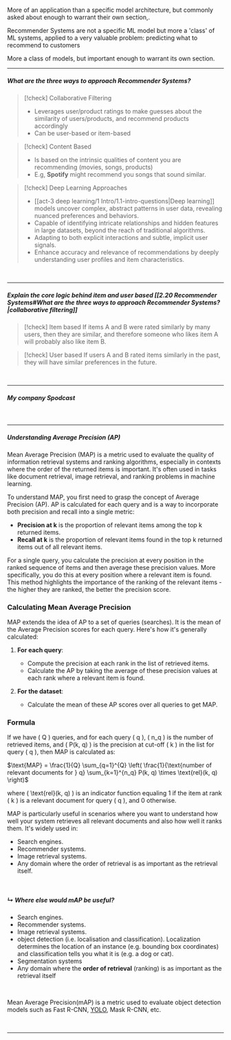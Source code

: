 More of an application than a specific model architecture, but commonly asked about enough to warrant their own section,. 

Recommender Systems are not a specific ML model but more a 'class' of ML systems, applied to a very valuable problem: predicting what to recommend to customers

More a class of models, but important enough to warrant its own section. 

---

##### What are the three ways to approach Recommender Systems? 

> [!check] Collaborative Filtering
> - Leverages user/product ratings to make guesses about the similarity of users/products, and recommend products accordingly
> - Can be user-based or item-based

> [!check] Content Based
> - Is based on the intrinsic qualities of content you are recommending (movies, songs, products)
> - E.g, **Spotify** might recommend you songs that sound similar. 

> [!check] Deep Learning Approaches
> - [[act-3 deep learning/1 Intro/1.1-intro-questions|Deep learning]] models uncover complex, abstract patterns in user data, revealing nuanced preferences and behaviors.
> - Capable of identifying intricate relationships and hidden features in large datasets, beyond the reach of traditional algorithms.
> - Adapting to both explicit interactions and subtle, implicit user signals.
> - Enhance accuracy and relevance of recommendations by deeply understanding user profiles and item characteristics.

<br>

---

##### Explain the core logic behind item and user based [[2.20 Recommender Systems#What are the three ways to approach Recommender Systems?|collaborative filtering]]

> [!check] Item based
> If items A and B were rated similarly by many users, then they are similar, and therefore someone who likes item A will probably also like item B. 

> [!check] User based
> If users A and B rated items similarly in the past, they will have similar preferences in the future.

<br>

---

##### My company Spodcast 

<br>

---

##### Understanding Average Precision (AP)

Mean Average Precision (MAP) is a metric used to evaluate the quality of information retrieval systems and ranking algorithms, especially in contexts where the order of the returned items is important. It's often used in tasks like document retrieval, image retrieval, and ranking problems in machine learning.

To understand MAP, you first need to grasp the concept of Average Precision (AP). AP is calculated for each query and is a way to incorporate both precision and recall into a single metric:

- **Precision at k** is the proportion of relevant items among the top k returned items.
- **Recall at k** is the proportion of relevant items found in the top k returned items out of all relevant items.

For a single query, you calculate the precision at every position in the ranked sequence of items and then average these precision values. More specifically, you do this at every position where a relevant item is found. This method highlights the importance of the ranking of the relevant items - the higher they are ranked, the better the precision score.

### Calculating Mean Average Precision

MAP extends the idea of AP to a set of queries (searches). It is the mean of the Average Precision scores for each query. Here's how it's generally calculated:

1. **For each query**: 
   - Compute the precision at each rank in the list of retrieved items.
   - Calculate the AP by taking the average of these precision values at each rank where a relevant item is found.

2. **For the dataset**: 
   - Calculate the mean of these AP scores over all queries to get MAP.

### Formula

If we have \( Q \) queries, and for each query \( q \), \( n_q \) is the number of retrieved items, and \( P(k, q) \) is the precision at cut-off \( k \) in the list for query \( q \), then MAP is calculated as:

$\text{MAP} = \frac{1}{Q} \sum_{q=1}^{Q} \left( \frac{1}{\text{number of relevant documents for } q} \sum_{k=1}^{n_q} P(k, q) \times \text{rel}(k, q) \right)$

where \( \text{rel}(k, q) \) is an indicator function equaling 1 if the item at rank \( k \) is a relevant document for query \( q \), and 0 otherwise.

MAP is particularly useful in scenarios where you want to understand how well your system retrieves all relevant documents and also how well it ranks them. It's widely used in:

- Search engines.
- Recommender systems.
- Image retrieval systems.
- Any domain where the order of retrieval is as important as the retrieval itself.

<br> 

##### ↳ Where else would mAP be useful? 

- Search engines.
- Recommender systems.
- Image retrieval systems.
- object detection (i.e. localisation and classification). Localization determines the location of an instance (e.g. bounding box coordinates) and classification tells you what it is (e.g. a dog or cat).
- Segmentation systems
- Any domain where the **order of retrieval** (ranking) is as important as the retrieval itself

<br>

Mean Average Precision(mAP) is a metric used to evaluate object detection models such as Fast R-CNN, [YOLO](https://www.v7labs.com/blog/yolo-object-detection), Mask R-CNN, etc.

<br>

---